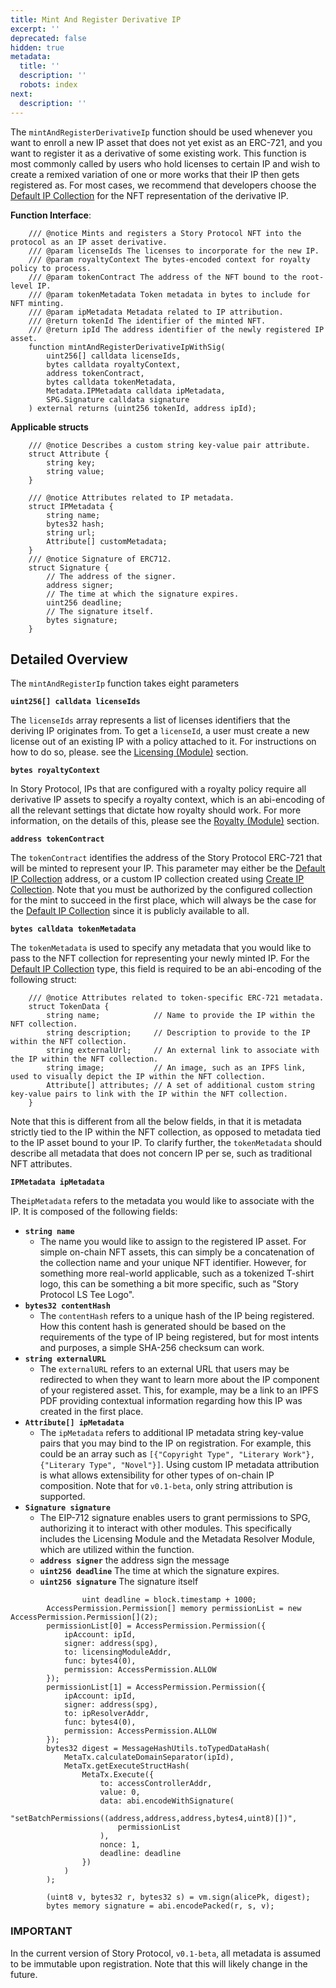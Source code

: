 ```yaml
---
title: Mint And Register Derivative IP
excerpt: ''
deprecated: false
hidden: true
metadata:
  title: ''
  description: ''
  robots: index
next:
  description: ''
---
```

The `mintAndRegisterDerivativeIp` function should be used whenever you want to enroll a new IP asset that does not yet exist as an ERC-721, and you want to register it as a derivative of some existing work. This function is most commonly called by users who hold licenses to certain IP and wish to create a remixed variation of one or more works that their IP then gets registered as. For most cases, we recommend that developers choose the [Default IP Collection](doc:default-ip-collection) for the NFT representation of the derivative IP.

**Function Interface**:

```
    /// @notice Mints and registers a Story Protocol NFT into the protocol as an IP asset derivative.
    /// @param licenseIds The licenses to incorporate for the new IP.
    /// @param royaltyContext The bytes-encoded context for royalty policy to process.
    /// @param tokenContract The address of the NFT bound to the root-level IP.
    /// @param tokenMetadata Token metadata in bytes to include for NFT minting.
    /// @param ipMetadata Metadata related to IP attribution.
    /// @return tokenId The identifier of the minted NFT.
    /// @return ipId The address identifier of the newly registered IP asset.
    function mintAndRegisterDerivativeIpWithSig(
        uint256[] calldata licenseIds,
        bytes calldata royaltyContext,
        address tokenContract,
        bytes calldata tokenMetadata,
        Metadata.IPMetadata calldata ipMetadata,
        SPG.Signature calldata signature
    ) external returns (uint256 tokenId, address ipId);

```

**Applicable structs** 

```
    /// @notice Describes a custom string key-value pair attribute.
    struct Attribute {
        string key;
        string value;
    }

    /// @notice Attributes related to IP metadata.
    struct IPMetadata {
        string name;
        bytes32 hash;
        string url;
        Attribute[] customMetadata;
    }
    /// @notice Signature of ERC712.
    struct Signature {
        // The address of the signer.
        address signer;
        // The time at which the signature expires.
        uint256 deadline;
        // The signature itself.
        bytes signature;
    }
```

## Detailed Overview

The `mintAndRegisterIp` function takes eight parameters

**`uint256[] calldata licenseIds`**

The `licenseIds` array represents a list of licenses identifiers that the deriving IP originates from. To get a `licenseId`, a user must create a new license out of an existing IP with a policy attached to it. For instructions on how to do so, please. see the [Licensing (Module)](doc:licensing-1) section.

**`bytes royaltyContext`**

In Story Protocol, IPs that are configured with a royalty policy require all derivative IP assets to specify a royalty context, which is an abi-encoding of all the relevant settings that dictate how royalty should work. For more information, on the details of this, please see the [Royalty (Module)](doc:royalty-module) section.

**`address tokenContract`**

The `tokenContract` identifies the address of the Story Protocol ERC-721 that will be minted to represent your IP. This parameter may either be the [Default IP Collection](doc:default-ip-collection) address, or a custom IP collection created using [Create IP Collection](doc:ip-creation). Note that you must be authorized by the configured collection for the mint to succeed in the first place, which will always be the case for the [Default IP Collection](doc:default-ip-collection) since it is publicly available to all.

**`bytes calldata tokenMetadata`**

The `tokenMetadata` is used to specify any metadata that you would like to pass to the NFT collection for representing your newly minted IP. For the [Default IP Collection](doc:default-ip-collection) type, this field is required to be an abi-encoding of the following struct:

```
    /// @notice Attributes related to token-specific ERC-721 metadata.
    struct TokenData {
        string name;            // Name to provide the IP within the NFT collection.
        string description;     // Description to provide to the IP within the NFT collection.
        string externalUrl;     // An external link to associate with the IP within the NFT collection.
        string image;           // An image, such as an IPFS link, used to visually depict the IP within the NFT collection.
        Attribute[] attributes; // A set of additional custom string key-value pairs to link with the IP within the NFT collection.
    }

```

Note that this is different from all the below fields, in that it is metadata strictly tied to the IP within the NFT collection, as opposed to metadata tied to the IP asset bound to your IP. To clarify further, the `tokenMetadata` should describe all metadata that does not concern IP per se, such as traditional NFT attributes.

**`IPMetadata ipMetadata`**

The`ipMetadata` refers to the metadata you would like to associate with the IP. It is composed of the following fields:

* **`string name`**
  * The name you would like to assign to the registered IP asset. For simple on-chain NFT assets, this can simply be a concatenation of the collection name and your unique NFT identifier. However, for something more real-world applicable, such as a tokenized T-shirt logo, this can be something a bit more specific, such as "Story Protocol LS Tee Logo".
* **`bytes32 contentHash`**
  * The `contentHash` refers to a unique hash of the IP being registered. How this content hash is generated should be based on the requirements of the type of IP being registered, but for most intents and purposes, a simple SHA-256 checksum can work.
* **`string externalURL`**
  * The `externalURL` refers to an external URL that users may be redirected to when they want to learn more about the IP component of your registered asset. This, for example, may be a link to an IPFS PDF providing contextual information regarding how this IP was created in the first place.
* **`Attribute[] ipMetadata`**
  * The `ipMetadata` refers to additional IP metadata string key-value pairs that you may bind to the IP on registration. For example, this could be an array such as `[{"Copyright Type", "Literary Work"}, {"Literary Type", "Novel"}]`. Using custom IP metadata attribution is what allows extensibility for other types of on-chain IP composition. Note that for `v0.1-beta`, only string attribution is supported.
* **`Signature signature`**
  * The EIP-712 signature enables users to grant permissions to SPG, authorizing it to interact with other modules. This specifically includes the Licensing Module and the Metadata Resolver Module, which are utilized within the function.
  * **`address signer`** the address sign the message
  * **`uint256 deadline`** The time at which the signature expires.
  * **`uint256 signature`** The signature itself

```
				uint deadline = block.timestamp + 1000;
        AccessPermission.Permission[] memory permissionList = new AccessPermission.Permission[](2);
        permissionList[0] = AccessPermission.Permission({
            ipAccount: ipId,
            signer: address(spg),
            to: licensingModuleAddr,
            func: bytes4(0),
            permission: AccessPermission.ALLOW
        });
        permissionList[1] = AccessPermission.Permission({
            ipAccount: ipId,
            signer: address(spg),
            to: ipResolverAddr,
            func: bytes4(0),
            permission: AccessPermission.ALLOW
        });
        bytes32 digest = MessageHashUtils.toTypedDataHash(
            MetaTx.calculateDomainSeparator(ipId),
            MetaTx.getExecuteStructHash(
                MetaTx.Execute({
                    to: accessControllerAddr,
                    value: 0,
                    data: abi.encodeWithSignature(
                        "setBatchPermissions((address,address,address,bytes4,uint8)[])",
                        permissionList
                    ),
                    nonce: 1,
                    deadline: deadline
                })
            )
        );

        (uint8 v, bytes32 r, bytes32 s) = vm.sign(alicePk, digest);
        bytes memory signature = abi.encodePacked(r, s, v);
```

###

### IMPORTANT

In the current version of Story Protocol, `v0.1-beta`, all metadata is assumed to be immutable upon registration. Note that this will likely change in the future.
